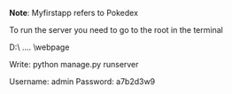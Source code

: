 __Note__: Myfirstapp refers to Pokedex

To run the server you need to go to the root in the terminal

D:\ .... \webpage

Write: python manage.py runserver

Username: admin
Password: a7b2d3w9
